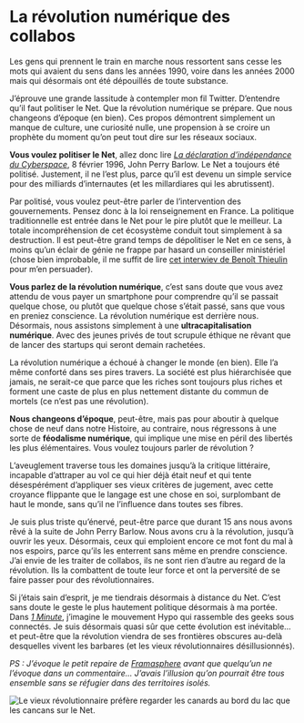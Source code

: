 # La révolution numérique des collabos

Les gens qui prennent le train en marche nous ressortent sans cesse les mots qui avaient du sens dans les années 1990, voire dans les années 2000 mais qui désormais ont été dépouillés de toute substance.<span id="more-41544"></span>

J’éprouve une grande lassitude à contempler mon fil Twitter. D’entendre qu’il faut politiser le Net. Que la révolution numérique se prépare. Que nous changeons d’époque (en bien). Ces propos démontrent simplement un manque de culture, une curiosité nulle, une propension à se croire un prophète du moment qu’on peut tout dire sur les réseaux sociaux.

**Vous voulez politiser le Net**, allez donc lire [*La déclaration d’indépendance du Cyberspace*](https://projects.eff.org/~barlow/Declaration-Final.html), 8 février 1996, John Perry Barlow. Le Net a toujours été politisé. Justement, il ne l’est plus, parce qu’il est devenu un simple service pour des milliards d’internautes (et les millardiares qui les abrutissent).

Par politisé, vous voulez peut-être parler de l’intervention des gouvernements. Pensez donc à la loi renseignement en France. La politique traditionnelle est entrée dans le Net pour le pire plutôt que le meilleur. La totale incompréhension de cet écosystème conduit tout simplement à sa destruction. Il est peut-être grand temps de dépolitiser le Net en ce sens, à moins qu’un éclair de génie ne frappe par hasard un conseiller ministériel (chose bien improbable, il me suffit de lire [cet interwiev de Benoît Thieulin](http://rue89.nouvelobs.com/2015/06/18/revolution-numerique-pourrait-saper-les-fondements-letat-259732) pour m’en persuader).

**Vous parlez de la révolution numérique**, c’est sans doute que vous avez attendu de vous payer un smartphone pour comprendre qu’il se passait quelque chose, ou plutôt que quelque chose s’était passé, sans que vous en preniez conscience. La révolution numérique est derrière nous. Désormais, nous assistons simplement à une **ultracapitalisation numérique**. Avec des jeunes privés de tout scrupule éthique ne rêvant que de lancer des startups qui seront demain rachetées.

La révolution numérique a échoué à changer le monde (en bien). Elle l’a même conforté dans ses pires travers. La société est plus hiérarchisée que jamais, ne serait-ce que parce que les riches sont toujours plus riches et forment une caste de plus en plus nettement distante du commun de mortels (ce n’est pas une révolution).

**Nous changeons d’époque**, peut-être, mais pas pour aboutir à quelque chose de neuf dans notre Histoire, au contraire, nous régressons à une sorte de **féodalisme numérique**, qui implique une mise en péril des libertés les plus élémentaires. Vous voulez toujours parler de révolution ?

L’aveuglement traverse tous les domaines jusqu’à la critique littéraire, incapable d’attraper au vol ce qui hier déjà était neuf et qui tente désespérément d’appliquer ses vieux critères de jugement, avec cette croyance flippante que le langage est une chose en soi, surplombant de haut le monde, sans qu’il ne l’influence dans toutes ses fibres.

Je suis plus triste qu’énervé, peut-être parce que durant 15 ans nous avons rêvé à la suite de John Perry Barlow. Nous avons cru à la révolution, jusqu’à ouvrir les yeux. Désormais, ceux qui emploient encore ce mot font du mal à nos espoirs, parce qu’ils les enterrent sans même en prendre conscience. J’ai envie de les traiter de collabos, ils ne sont rien d’autre au regard de la révolution. Ils la combattent de toute leur force et ont la perversité de se faire passer pour des révolutionnaires.

Si j’étais sain d’esprit, je me tiendrais désormais à distance du Net. C’est sans doute le geste le plus hautement politique désormais à ma portée. Dans [*1 Minute*](http://www.wattpad.com/story/29694130-1-minute), j’imagine le mouvement Hypo qui rassemble des geeks sous connectés. Je suis désormais quasi sûr que cette évolution est inévitable… et peut-être que la révolution viendra de ses frontières obscures au-delà desquelles vivent les barbares (et les vieux révolutionnaires désillusionnés).

*PS : J’évoque le petit repaire de [Framasphere](https://framasphere.org/) avant que quelqu’un ne l’évoque dans un commentaire… J’avais l’illusion qu’on pourrait être tous ensemble sans se réfugier dans des territoires isolés.*

![Le vieux révolutionnaire préfère regarder les canards au bord du lac que les cancans sur le Net.](https://tcrouzet.com/images_tc/2015/06/duck.jpg)
